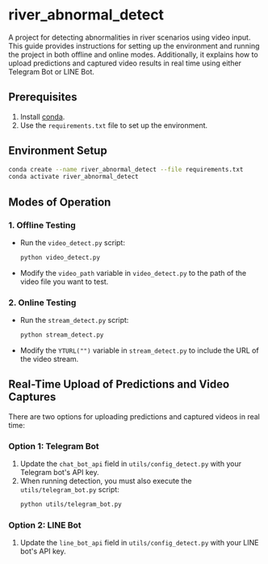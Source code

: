 # river_abnormal_detect

A project for detecting abnormalities in river scenarios using video input. This guide provides instructions for setting up the environment and running the project in both offline and online modes. Additionally, it explains how to upload predictions and captured video results in real time using either Telegram Bot or LINE Bot.

## Prerequisites

1. Install [conda](https://docs.conda.io/).
2. Use the `requirements.txt` file to set up the environment.

## Environment Setup

```bash
conda create --name river_abnormal_detect --file requirements.txt
conda activate river_abnormal_detect
```

## Modes of Operation

### 1. Offline Testing
- Run the `video_detect.py` script:
  ```bash
  python video_detect.py
  ```
- Modify the `video_path` variable in `video_detect.py` to the path of the video file you want to test.

### 2. Online Testing
- Run the `stream_detect.py` script:
  ```bash
  python stream_detect.py
  ```
- Modify the `YTURL("")` variable in `stream_detect.py` to include the URL of the video stream.

## Real-Time Upload of Predictions and Video Captures

There are two options for uploading predictions and captured videos in real time:

### Option 1: Telegram Bot
1. Update the `chat_bot_api` field in `utils/config_detect.py` with your Telegram bot's API key.
2. When running detection, you must also execute the `utils/telegram_bot.py` script:
   ```bash
   python utils/telegram_bot.py
   ```

### Option 2: LINE Bot
1. Update the `line_bot_api` field in `utils/config_detect.py` with your LINE bot's API key.

